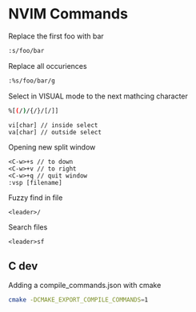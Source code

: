 # NVIM Commands

Replace the first foo with bar
```bash
:s/foo/bar
```
Replace all occuriences
```bash
:%s/foo/bar/g
```
Select in VISUAL mode to the next mathcing character
```bash
%[(/)/{/}/[/]]
```
```
vi[char] // inside select
va[char] // outside select
```
Opening new split window
```
<C-w>+s // to down
<C-w>+v // to right
<C-w>+q // quit window
:vsp [filename]
```
Fuzzy find in file
```
<leader>/
```
Search files
```
<leader>sf
```

## C dev

Adding a compile_commands.json with cmake
```bash
cmake -DCMAKE_EXPORT_COMPILE_COMMANDS=1
```
